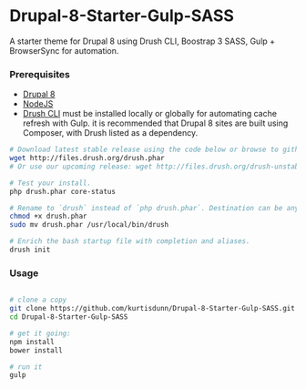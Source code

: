 # Drupal-8-Starter-Gulp-SASS
A starter theme for Drupal 8 using Drush CLI, Boostrap 3 SASS, Gulp + BrowserSync for automation.


### Prerequisites

- [Drupal 8](https://www.drupal.org/drupal-8.0.2-release-notes)
- [NodeJS](https://nodejs.org/en/download/)
- [Drush CLI](http://docs.drush.org/en/master/install/) must be installed locally or globally for automating cache refresh with Gulp. it is recommended that Drupal 8 sites are built using Composer, with Drush listed as a dependency.

```sh
# Download latest stable release using the code below or browse to github.com/drush-ops/drush/releases.
wget http://files.drush.org/drush.phar
# Or use our upcoming release: wget http://files.drush.org/drush-unstable.phar  

# Test your install.
php drush.phar core-status

# Rename to `drush` instead of `php drush.phar`. Destination can be anywhere on $PATH. 
chmod +x drush.phar
sudo mv drush.phar /usr/local/bin/drush

# Enrich the bash startup file with completion and aliases.
drush init

```

### Usage

```sh

# clone a copy
git clone https://github.com/kurtisdunn/Drupal-8-Starter-Gulp-SASS.git
cd Drupal-8-Starter-Gulp-SASS

# get it going:
npm install
bower install

# run it
gulp

```
